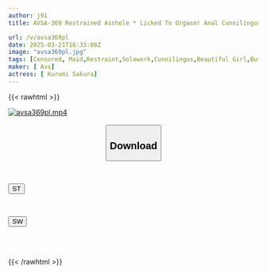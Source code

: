 ```yaml
---
author: j91
title: AVSA-369 Restrained Asshole * Licked To Orgasm! Anal Cunnilingus That Can't Be Escaped... A Masochistic Cafe Clerk Begs For Creampie In Anal Sex, Sakura Kurumi

url: /v/avsa369pl
date: 2025-03-21T16:33:00Z
image: "avsa369pl.jpg"
tags: [Censored, Maid,Restraint,Solowork,Cunnilingus,Beautiful Girl,Butt]
maker: [ Avs]
actress: [ Kurumi Sakura]
---
```



{{< rawhtml >}}

<div class="video" data-videoid="mQOqvOYGekUbwme">
    <a href="javascript:;">
        <img src="/v/avsa369pl/avsa369pl.jpg" width="WIDTH" height="HEIGHT" alt="avsa369pl.mp4" loading="lazy">
    </a>
</div>

<script type="text/javascript" src="https://j91.asia/asset/on-demand-st.js"></script>

<br>
  <link rel="stylesheet" href="https://j91.asia/asset/bs5.css">
  
  <center>
  <button class="btn btn-primary" type="button" data-bs-toggle="collapse" data-bs-target=".multi-collapse" aria-expanded="false" aria-controls="multiCollapseExample1 multiCollapseExample2"><h2>Download</h2></button></center>
</p>
<div class="row">
  <div class="col">
    <div class="collapse multi-collapse" id="multiCollapseExample1">
      <div class="card card-body">
	      	      <br>
<div class="buttons">  
<p><a href="/v/avsa369pl/st.html" target="_blank"><button class="btn-hover color-3"><i class="fa fa-download"></i> ST</button></a></p></div>
    </div>
  </div>
</div>
  <div class="col">
    <div class="collapse multi-collapse" id="multiCollapseExample2">
      <div class="card card-body">
	      <br>
<div class="buttons">
<p><a href="/v/avsa369pl/sw.html" target="_blank"><button class="btn-hover color-2"><i class="fa fa-download"></i> SW</button></a></p></div>
<br><br>
      </div>
    </div>
  </div>
</div>

{{< /rawhtml >}}